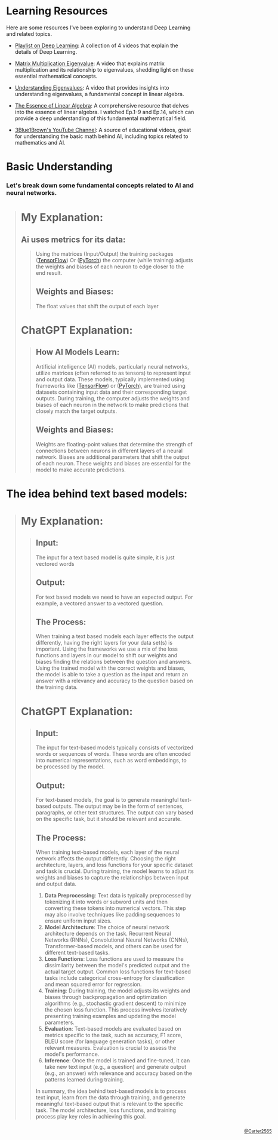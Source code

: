 # Learning Resources
Here are some resources I've been exploring to understand Deep Learning and related topics.

- [Playlist on Deep Learning](https://www.youtube.com/watch?v=aircAruvnKk&list=PLZHQObOWTQDNU6R1_67000Dx_ZCJB-3pi): A collection of 4 videos that explain the details of Deep Learning.

- [Matrix Multiplication Eigenvalue](https://www.youtube.com/watch?v=FX4C-JpTFgY): A video that explains matrix multiplication and its relationship to eigenvalues, shedding light on these essential mathematical concepts.

- [Understanding Eigenvalues](https://www.youtube.com/watch?v=DzqE7tj7eIM): A video that provides insights into understanding eigenvalues, a fundamental concept in linear algebra.

- [The Essence of Linear Algebra](https://www.youtube.com/watch?v=fNk_zzaMoSs&list=PLZHQObOWTQDPD3MizzM2xVFitgF8hE_ab&pp=iAQB): A comprehensive resource that delves into the essence of linear algebra. I watched Ep.1-9 and Ep.14, which can provide a deep understanding of this fundamental mathematical field.

- [3Blue1Brown's YouTube Channel](https://www.youtube.com/@3blue1brown/courses): A source of educational videos, great for understanding the basic math behind AI, including topics related to mathematics and AI.


# Basic Understanding
### Let's break down some fundamental concepts related to AI and neural networks.

># My Explanation:
> ## Ai uses metrics for its data:
>> Using the matrices (Input/Output) the training packages ([TensorFlow](https://www.tensorflow.org)) Or ([PyTorch](https://pytorch.org)) the computer (while training) adjusts the weights and biases of each neuron to edge closer to the end result.
>> ## Weights and Biases:
>> The float values that shift the output of each layer
># ChatGPT Explanation:
>> ## How AI Models Learn:
>> Artificial intelligence (AI) models, particularly neural networks, utilize matrices (often referred to as tensors) to represent input and output data. These models, typically implemented using frameworks like ([TensorFlow](https://www.tensorflow.org)) or ([PyTorch](https://pytorch.org)), are trained using datasets containing input data and their corresponding target outputs. During training, the computer adjusts the weights and biases of each neuron in the network to make predictions that closely match the target outputs.
>> ## Weights and Biases:
>> Weights are floating-point values that determine the strength of connections between neurons in different layers of a neural network. Biases are additional parameters that shift the output of each neuron. These weights and biases are essential for the model to make accurate predictions.


# The idea behind text based models:
># My Explanation:
>> ## Input:
>> The input for a text based model is quite simple, it is just vectored words
>> ## Output:
>>  For text based models we need to have an expected output. For example, a vectored answer to a vectored question.
>> ## The Process:
>>  When training a text based models each layer effects the output differently, having the right layers for your data set(s) is important. Using the frameworks we use a mix of the loss functions and layers in our model to shift our weights and biases finding the relations between the question and answers. Using the trained model with the correct weights and biases, the model is able to take a question as the input and return an answer with a relevancy and accuracy to the question based on the training data.
># ChatGPT Explanation:
>
>> ## Input:
>> The input for text-based models typically consists of vectorized words or sequences of words. These words are often encoded into numerical representations, such as word embeddings, to be processed by the model.
>> ## Output:
>> For text-based models, the goal is to generate meaningful text-based outputs. The output may be in the form of sentences, paragraphs, or other text structures. The output can vary based on the specific task, but it should be relevant and accurate.
>> ## The Process:
>> When training text-based models, each layer of the neural network affects the output differently. Choosing the right architecture, layers, and loss functions for your specific dataset and task is crucial. During training, the model learns to adjust its weights and biases to capture the relationships between input and output data.
>> 1. **Data Preprocessing**: Text data is typically preprocessed by tokenizing it into words or subword units and then converting these tokens into numerical vectors. This step may also involve techniques like padding sequences to ensure uniform input sizes.
>> 2. **Model Architecture**: The choice of neural network architecture depends on the task. Recurrent Neural Networks (RNNs), Convolutional Neural Networks (CNNs), Transformer-based models, and others can be used for different text-based tasks.
>> 3. **Loss Functions**: Loss functions are used to measure the dissimilarity between the model's predicted output and the actual target output. Common loss functions for text-based tasks include categorical cross-entropy for classification and mean squared error for regression.
>> 4. **Training**: During training, the model adjusts its weights and biases through backpropagation and optimization algorithms (e.g., stochastic gradient descent) to minimize the chosen loss function. This process involves iteratively presenting training examples and updating the model parameters.
>> 5. **Evaluation**: Text-based models are evaluated based on metrics specific to the task, such as accuracy, F1 score, BLEU score (for language generation tasks), or other relevant measures. Evaluation is crucial to assess the model's performance.
>> 6. **Inference**: Once the model is trained and fine-tuned, it can take new text input (e.g., a question) and generate output (e.g., an answer) with relevance and accuracy based on the patterns learned during training.
>> 
>> In summary, the idea behind text-based models is to process text input, learn from the data through training, and generate meaningful text-based output that is relevant to the specific task. The model architecture, loss functions, and training process play key roles in achieving this goal.
>
<sup style="position: absolute; right: 10px; padding: 10px;">[@Carter2565](https://Carter2565.dev)</sup>

